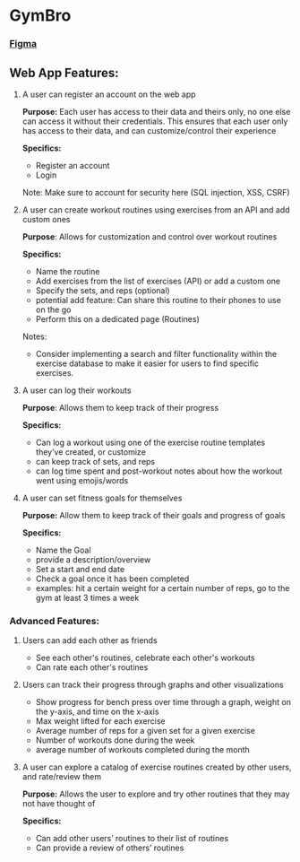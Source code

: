 # GymBro

### [Figma](https://www.figma.com/file/tP9nC5a0Nexge9TKUJFty0/GymFlowz?type=design&node-id=9%3A40&mode=design&t=8VMzeIQOzeazO3q7-1)

## Web App Features:

1. A user can register an account on the web app 
    
    **Purpose:** Each user has access to their data and theirs only, no one else can access it without their credentials. This ensures that each user only has access to their data, and can customize/control their experience
    
    **Specifics:**
    
    - Register an account
    - Login
    
    Note: Make sure to account for security here (SQL injection, XSS, CSRF)
    
2. A user can create workout routines using exercises from an API and add custom ones
    
    **Purpose**: Allows for customization and control over workout routines
    
    **Specifics:**
    
    - Name the routine
    - Add exercises from the list of exercises (API) or add a custom one
    - Specify the sets, and reps (optional)
    - potential add feature: Can share this routine to their phones to use on the go
    - Perform this on a dedicated page (Routines)
    
    Notes:
    
    - Consider implementing a search and filter functionality within the exercise database to make it easier for users to find specific exercises.
    
3. A user can log their workouts 
    
    **Purpose**: Allows them to keep track of their progress
    
    **Specifics:**
    
    - Can log a workout using one of the exercise routine templates they’ve created, or customize
    - can keep track of sets, and reps
    - can log time spent and post-workout notes about how the workout went using emojis/words
    
4. A user can set fitness goals for themselves
    
    **Purpose:** Allow them to keep track of their goals and progress of goals
    
    **Specifics:**
    
    - Name the Goal
    - provide a description/overview
    - Set a start and end date
    - Check a goal once it has been completed
    - examples: hit a certain weight for a certain number of reps, go to the gym at least 3 times a week
    

### Advanced Features:

1. Users can add each other as friends
    - See each other's routines, celebrate each other's workouts
    - Can rate each other's routines

1. Users can track their progress through graphs and other visualizations
    - Show progress for bench press over time through a graph, weight on the y-axis, and time on the x-axis
    - Max weight lifted for each exercise
    - Average number of reps for a given set for a given exercise
    - Number of workouts done during the week
    - average number of workouts completed during the month
    
2. A user can explore a catalog of exercise routines created by other users, and rate/review them
    
    **Purpose:** Allows the user to explore and try other routines that they may not have thought of
    
    **Specifics:**
    
    - Can add other users’ routines to their list of routines
    - Can provide a review of others’ routines
